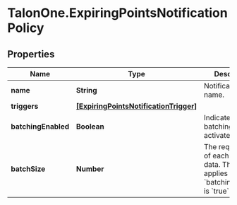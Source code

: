 # TalonOne.ExpiringPointsNotificationPolicy

## Properties

Name | Type | Description | Notes
------------ | ------------- | ------------- | -------------
**name** | **String** | Notification name. | 
**triggers** | [**[ExpiringPointsNotificationTrigger]**](ExpiringPointsNotificationTrigger.md) |  | 
**batchingEnabled** | **Boolean** | Indicates whether batching is activated. | [optional] [default to true]
**batchSize** | **Number** | The required size of each batch of data. This value applies only when &#x60;batchingEnabled&#x60; is &#x60;true&#x60;. | [optional] 


